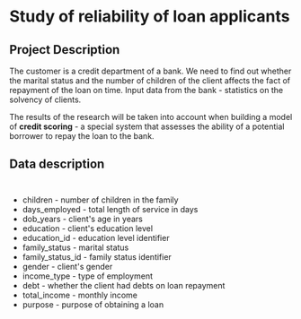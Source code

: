 # Study of reliability of loan applicants

## Project Description

The customer is a credit department of a bank. We need to find out whether the marital status and the number of children of the client affects the fact of repayment of the loan on time. Input data from the bank - statistics on the solvency of clients.

The results of the research will be taken into account when building a model of **credit scoring** - a special system that assesses the ability of a potential borrower to repay the loan to the bank.

## Data description <br><br>

 - children - number of children in the family<br>
 - days_employed - total length of service in days<br>
 - dob_years - client's age in years<br>
 - education - client's education level<br>
 - education_id - education level identifier<br>
 - family_status - marital status<br>
 - family_status_id - family status identifier<br>
 - gender - client's gender<br>
 - income_type - type of employment<br>
 - debt - whether the client had debts on loan repayment<br>
 - total_income - monthly income<br>
 - purpose - purpose of obtaining a loan<br>
